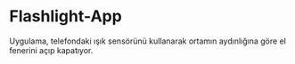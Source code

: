 # Flashlight-App
Uygulama, telefondaki ışık sensörünü kullanarak ortamın aydınlığına göre el fenerini açıp kapatıyor.
